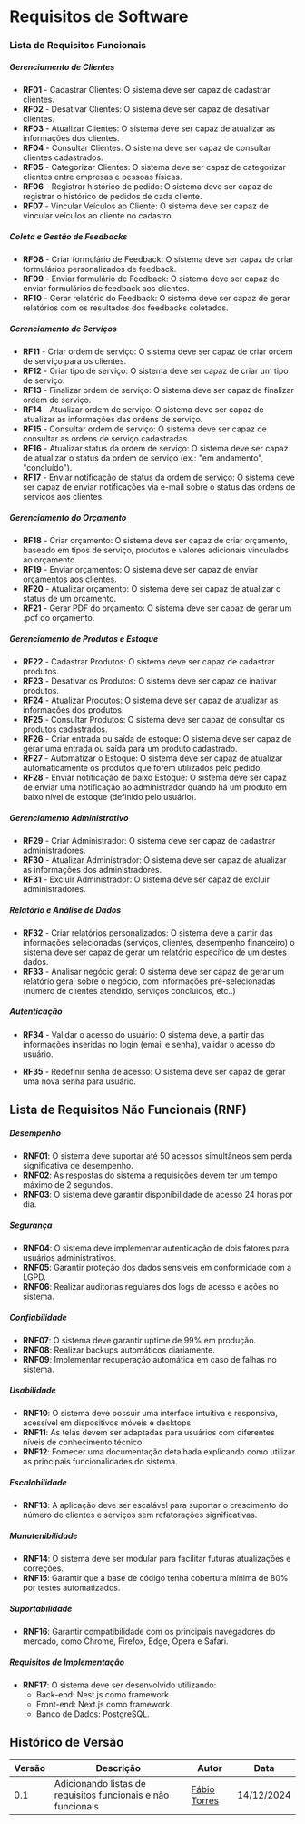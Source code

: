# Requisitos de Software



### Lista de Requisitos Funcionais

##### Gerenciamento de Clientes

- **RF01** - Cadastrar Clientes: O sistema deve ser capaz de cadastrar clientes.
- **RF02** - Desativar Clientes: O sistema deve ser capaz de desativar clientes.
- **RF03** - Atualizar Clientes: O sistema deve ser capaz de atualizar as informações dos clientes.
- **RF04** - Consultar Clientes: O sistema deve ser capaz de consultar clientes cadastrados.
- **RF05** - Categorizar Clientes: O sistema deve ser capaz de categorizar clientes entre empresas e pessoas físicas.
- **RF06** - Registrar histórico de pedido: O sistema deve ser capaz de registrar o histórico de pedidos de cada cliente.
- **RF07** - Vincular Veículos ao Cliente: O sistema deve ser capaz de vincular veículos ao cliente no cadastro.

##### Coleta e Gestão de Feedbacks

- **RF08** - Criar formulário de Feedback: O sistema deve ser capaz de criar formulários personalizados de feedback.
- **RF09** - Enviar formulário de Feedback: O sistema deve ser capaz de enviar formulários de feedback aos clientes.
- **RF10** - Gerar relatório do Feedback: O sistema deve ser capaz de gerar relatórios com os resultados dos feedbacks coletados.

##### Gerenciamento de Serviços

- **RF11** - Criar ordem de serviço: O sistema deve ser capaz de criar ordem de serviço para os clientes.
- **RF12** - Criar tipo de serviço: O sistema deve ser capaz de criar um tipo de serviço.
- **RF13** - Finalizar ordem de serviço: O sistema deve ser capaz de finalizar ordem de serviço.
- **RF14** - Atualizar ordem de serviço: O sistema deve ser capaz de atualizar as informações das ordens de serviço.
- **RF15** - Consultar ordem de serviço: O sistema deve ser capaz de consultar as ordens de serviço cadastradas.
- **RF16** - Atualizar status da ordem de serviço: O sistema deve ser capaz de atualizar o status da ordem de serviço (ex.: "em andamento", "concluído").
- **RF17** - Enviar notificação de status da ordem de serviço: O sistema deve ser capaz de enviar notificações via e-mail sobre o status das ordens de serviços aos clientes.

##### Gerenciamento do Orçamento

- **RF18** - Criar orçamento: O sistema deve ser capaz de criar orçamento, baseado em tipos de serviço, produtos e valores adicionais vinculados ao orçamento.
- **RF19** - Enviar orçamentos: O sistema deve ser capaz de enviar orçamentos aos clientes.
- **RF20** - Atualizar orçamento: O sistema deve ser capaz de atualizar o status de um orçamento.
- **RF21** - Gerar PDF do orçamento: O sistema deve ser capaz de gerar um .pdf do orçamento.

##### Gerenciamento de Produtos e Estoque

- **RF22** - Cadastrar Produtos: O sistema deve ser capaz de cadastrar produtos.
- **RF23** - Desativar os Produtos: O sistema deve ser capaz de inativar produtos.
- **RF24** - Atualizar Produtos: O sistema deve ser capaz de atualizar as informações dos produtos.
- **RF25** - Consultar Produtos: O sistema deve ser capaz de consultar os produtos cadastrados.
- **RF26** - Criar entrada ou saída de estoque: O sistema deve ser capaz de gerar uma entrada ou saída para um produto cadastrado.
- **RF27** - Automatizar o Estoque: O sistema deve ser capaz de atualizar automaticamente os produtos que forem utilizados pelo pedido.
- **RF28** - Enviar notificação de baixo Estoque: O sistema deve ser capaz de enviar uma notificação ao administrador quando há um produto em baixo nível de estoque (definido pelo usuário).

##### Gerenciamento Administrativo

- **RF29** - Criar Administrador: O sistema deve ser capaz de cadastrar administradores.
- **RF30** - Atualizar Administrador: O sistema deve ser capaz de atualizar as informações dos administradores.
- **RF31** - Excluir Administrador: O sistema deve ser capaz de excluir administradores.

##### Relatório e Análise de Dados

- **RF32** - Criar relatórios personalizados: O sistema deve a partir das informações selecionadas (serviços, clientes, desempenho financeiro) o sistema deve ser capaz de gerar um relatório específico de um destes dados.
- **RF33** - Analisar negócio geral: O sistema deve ser capaz de gerar um relatório geral sobre o negócio, com informações pré-selecionadas (número de clientes atendido, serviços concluídos, etc..)

##### Autenticação

- **RF34** - Validar o acesso do usuário: O sistema deve, a partir das informações inseridas no login (email e senha), validar o acesso do usuário.

- **RF35** - Redefinir senha de acesso: O sistema deve ser capaz de gerar uma nova senha para usuário.



## Lista de Requisitos Não Funcionais (RNF)

##### Desempenho

- **RNF01**: O sistema deve suportar até 50 acessos simultâneos sem perda significativa de desempenho.
- **RNF02**: As respostas do sistema a requisições devem ter um tempo máximo de 2 segundos.
- **RNF03**: O sistema deve garantir disponibilidade de acesso 24 horas por dia.

##### Segurança

- **RNF04**: O sistema deve implementar autenticação de dois fatores para usuários administrativos.
- **RNF05**: Garantir proteção dos dados sensíveis em conformidade com a LGPD.
- **RNF06**: Realizar auditorias regulares dos logs de acesso e ações no sistema.

##### Confiabilidade

- **RNF07**: O sistema deve garantir uptime de 99% em produção.
- **RNF08**: Realizar backups automáticos diariamente.
- **RNF09**: Implementar recuperação automática em caso de falhas no sistema.

##### Usabilidade

- **RNF10**: O sistema deve possuir uma interface intuitiva e responsiva, acessível em dispositivos móveis e desktops.
- **RNF11**: As telas devem ser adaptadas para usuários com diferentes níveis de conhecimento técnico.
- **RNF12**: Fornecer uma documentação detalhada explicando como utilizar as principais funcionalidades do sistema.

##### Escalabilidade

- **RNF13**: A aplicação deve ser escalável para suportar o crescimento do número de clientes e serviços sem refatorações significativas.

##### Manutenibilidade

- **RNF14**: O sistema deve ser modular para facilitar futuras atualizações e correções.
- **RNF15**: Garantir que a base de código tenha cobertura mínima de 80% por testes automatizados.

##### Suportabilidade

- **RNF16**: Garantir compatibilidade com os principais navegadores do mercado, como Chrome, Firefox, Edge, Opera e Safari.

##### Requisitos de Implementação

- **RNF17**: O sistema deve ser desenvolvido utilizando:
  - Back-end: Nest.js como framework.
  - Front-end: Next.js como framework.
  - Banco de Dados: PostgreSQL.



## Histórico de Versão

<center>


| Versão | Descrição                                                    | Autor                                            | Data       |
| ------ | ------------------------------------------------------------ | ------------------------------------------------ | ---------- |
| 0.1    | Adicionando listas de requisitos funcionais e não funcionais | [Fábio Torres](http://github.com/fabioaletorres) | 14/12/2024 |

